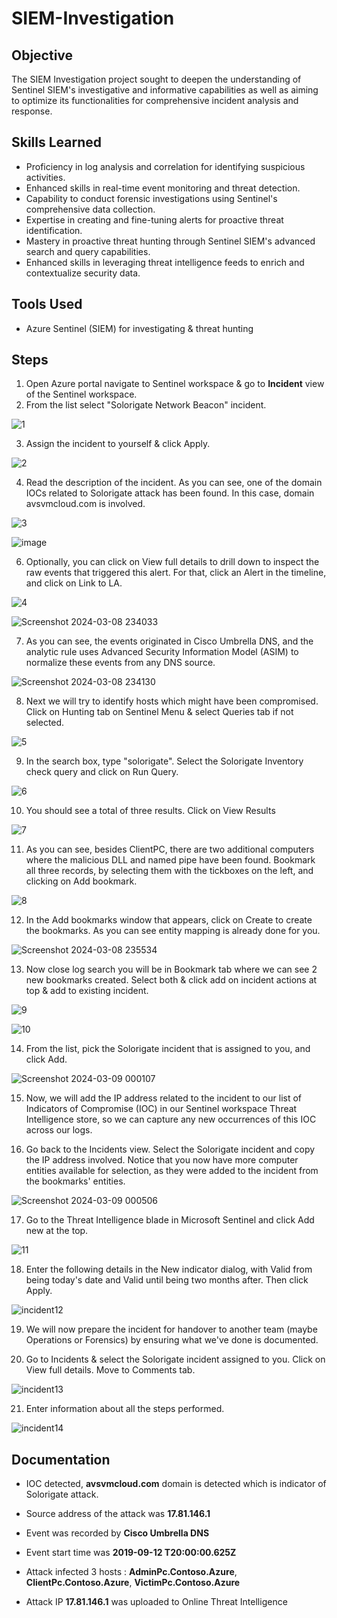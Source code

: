 # SIEM-Investigation

## Objective

The SIEM Investigation project sought to deepen the understanding of Sentinel SIEM's investigative and informative capabilities as well as aiming to optimize its functionalities for comprehensive incident analysis and response.

## Skills Learned

- Proficiency in log analysis and correlation for identifying suspicious activities.
- Enhanced skills in real-time event monitoring and threat detection.
- Capability to conduct forensic investigations using Sentinel's comprehensive data collection.
- Expertise in creating and fine-tuning alerts for proactive threat identification.
- Mastery in proactive threat hunting through Sentinel SIEM's advanced search and query capabilities.
- Enhanced skills in leveraging threat intelligence feeds to enrich and contextualize security data.

## Tools Used

- Azure Sentinel (SIEM) for investigating & threat hunting

## Steps

1. Open Azure portal navigate to Sentinel workspace & go to **Incident** view of the Sentinel workspace.
2. From the list select "Solorigate Network Beacon" incident.

![1](https://github.com/laaaaaarry/SIEM-Investigation/assets/125237930/b1c367b8-568b-4102-82a2-ff276a374558)


3. Assign the incident to yourself & click Apply.

![2](https://github.com/laaaaaarry/SIEM-Investigation/assets/125237930/9fc13235-f03f-401e-8eb4-8264ec56c4f9)


4. Read the description of the incident. As you can see, one of the domain IOCs related to Solorigate attack has been found. In this case, domain avsvmcloud.com is involved.

![3](https://github.com/laaaaaarry/SIEM-Investigation/assets/125237930/da5dbf74-9300-4560-84da-855c06f85702)

![image](https://github.com/laaaaaarry/SIEM-Investigation/assets/125237930/adc0a8e5-03e1-40ef-ab3e-1e050a8c17da)
   
6. Optionally, you can click on View full details to drill down to inspect the raw events that triggered this alert. For that, click an Alert in the timeline, and click on Link to LA.

![4](https://github.com/laaaaaarry/SIEM-Investigation/assets/125237930/c3d94d2c-dfcf-4527-b59d-b34cc71b907e)

![Screenshot 2024-03-08 234033](https://github.com/laaaaaarry/SIEM-Investigation/assets/125237930/5ee7f05f-eb95-45c9-954d-2e57250ff3b4)

7. As you can see, the events originated in Cisco Umbrella DNS, and the analytic rule uses Advanced Security Information Model (ASIM) to normalize these events from any DNS source.

![Screenshot 2024-03-08 234130](https://github.com/laaaaaarry/SIEM-Investigation/assets/125237930/6d5b9903-7ebe-4441-950a-60b58fec797e)

8. Next we will try to identify hosts which might have been compromised. Click on Hunting tab on Sentinel Menu & select Queries tab if not selected.

![5](https://github.com/laaaaaarry/SIEM-Investigation/assets/125237930/99b7cb15-6b29-49c8-935c-706e5d8b4593)


9. In the search box, type "solorigate". Select the Solorigate Inventory check query and click on Run Query.

![6](https://github.com/laaaaaarry/SIEM-Investigation/assets/125237930/fdc5c3db-9f3a-4a72-9fea-ee4549c293e6)


10. You should see a total of three results. Click on View Results

![7](https://github.com/laaaaaarry/SIEM-Investigation/assets/125237930/6b21bbc7-90a7-4a8b-9a8b-1bea2e9591c8)

11. As you can see, besides ClientPC, there are two additional computers where the malicious DLL and named pipe have been found. Bookmark all three records, by selecting them with the tickboxes on the left, and clicking on Add bookmark.

![8](https://github.com/laaaaaarry/SIEM-Investigation/assets/125237930/80821e0a-4997-4e10-a1fa-5e3d98228f38)


12. In the Add bookmarks window that appears, click on Create to create the bookmarks. As you can see entity mapping is already done for you.

![Screenshot 2024-03-08 235534](https://github.com/laaaaaarry/SIEM-Investigation/assets/125237930/16fa33df-8e5a-41fa-9e3b-183b08a1c6a4)

13. Now close log search you will be in Bookmark tab where we can see 2 new bookmarks created. Select both & click add on incident actions at top & add to existing incident.

![9](https://github.com/laaaaaarry/SIEM-Investigation/assets/125237930/2f4145ae-6040-4fa6-b40d-18766a6127eb)

![10](https://github.com/laaaaaarry/SIEM-Investigation/assets/125237930/1d114523-c534-4f80-b221-b1e341766c56)


14. From the list, pick the Solorigate incident that is assigned to you, and click Add.

![Screenshot 2024-03-09 000107](https://github.com/laaaaaarry/SIEM-Investigation/assets/125237930/728559ca-2e8c-4a61-b326-1d02f9b35cd5)

15. Now, we will add the IP address related to the incident to our list of Indicators of Compromise (IOC) in our Sentinel workspace Threat Intelligence store, so we can capture any new occurrences of this IOC across our logs.

16. Go back to the Incidents view. Select the Solorigate incident and copy the IP address involved. Notice that you now have more computer entities available for selection, as they were added to the incident from the bookmarks' entities.

![Screenshot 2024-03-09 000506](https://github.com/laaaaaarry/SIEM-Investigation/assets/125237930/25602c01-9a2a-488a-9aaf-4d440957748c)


17. Go to the Threat Intelligence blade in Microsoft Sentinel and click Add new at the top.

![11](https://github.com/laaaaaarry/SIEM-Investigation/assets/125237930/410c2584-2cb4-45ef-bba6-7b7227de9e54)

18. Enter the following details in the New indicator dialog, with Valid from being today's date and Valid until being two months after. Then click Apply.

![incident12](https://github.com/laaaaaarry/SIEM-Investigation/assets/125237930/eded5373-d298-4208-850f-73bb54907730)

19. We will now prepare the incident for handover to another team (maybe Operations or Forensics) by ensuring what we've done is documented.

20. Go to Incidents & select the Solorigate incident assigned to you. Click on View full details. Move to Comments tab.

![incident13](https://github.com/laaaaaarry/SIEM-Investigation/assets/125237930/e8b62ad2-09cb-4c91-86f1-92fe08d8bf35)

21. Enter information about all the steps performed.

![incident14](https://github.com/laaaaaarry/SIEM-Investigation/assets/125237930/92e087aa-a887-41df-8b5a-a5f20059dfd3)




## Documentation

* IOC detected, **avsvmcloud.com** domain is detected which is indicator of Solorigate attack.

* Source address of the attack was **17.81.146.1**

* Event was recorded by **Cisco Umbrella DNS**

* Event start time was **2019-09-12 T20:00:00.625Z**

* Attack infected 3 hosts : **AdminPc.Contoso.Azure**, **ClientPc.Contoso.Azure**, **VictimPc.Contoso.Azure**

* Attack IP **17.81.146.1** was uploaded to Online Threat Intelligence
